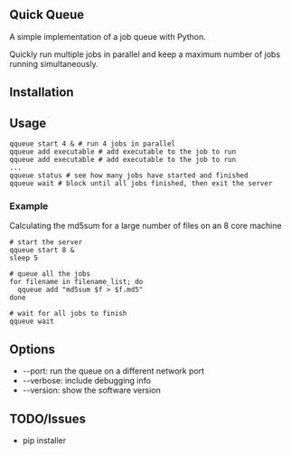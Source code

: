 
## Quick Queue
A simple implementation of a job queue with Python.

Quickly run multiple jobs in parallel and keep a maximum number of jobs running simultaneously.

## Installation

## Usage
```
qqueue start 4 & # run 4 jobs in parallel
qqueue add executable # add executable to the job to run
qqueue add executable # add executable to the job to run
...
qqueue status # see how many jobs have started and finished
qqueue wait # block until all jobs finished, then exit the server
```
### Example

Calculating the md5sum for a large number of files on an 8 core machine

```
# start the server
qqueue start 8 &
sleep 5

# queue all the jobs
for filename in filename_list; do
  qqueue add "md5sum $f > $f.md5"
done

# wait for all jobs to finish
qqueue wait
```

## Options

* --port: run the queue on a different network port
* --verbose: include debugging info
* --version: show the software version

## TODO/Issues
* pip installer
